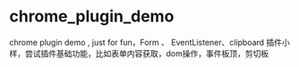 # chrome_plugin_demo
chrome plugin demo , just for fun，Form 、 EventListener、clipboard 插件小样，尝试插件基础功能，比如表单内容获取，dom操作，事件板顶，剪切板
